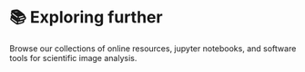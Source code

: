# 📚 Exploring further

Browse our collections of online resources, jupyter notebooks, and software tools for scientific image analysis.

```{tableofcontents}
```
